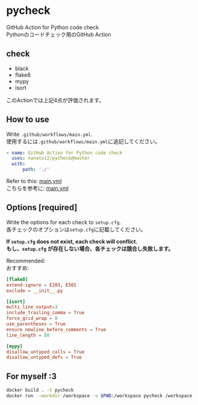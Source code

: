 # pycheck
GitHub Action for Python code check  
Pythonのコードチェック用のGitHub Action

## check
- black
- flake8
- mypy
- isort

このActionでは上記4点が評価されます。

## How to use
Write `.github/workflows/main.yml`.  
使用するには`.github/workflows/main.yml`に追記してください。

```yml
- name: GitHub Action for Python code check
  uses: nanato12/pycheck@master
  with:
      path: './'
```

Refer to this: [main.yml](.github/workflows/main.yml)  
こちらを参考に: [main.yml](.github/workflows/main.yml)

## Options [required]
Write the options for each check to `setup.cfg`.  
各チェックのオプションは`setup.cfg`に記載してください。

**If `setup.cfg` does not exist, each check will conflict.**  
**もし、`setup.cfg` が存在しない場合、各チェックは競合し失敗します。**

Recommended:  
おすすめ:
```conf
[flake8]
extend-ignore = E203, E501
exclude = __init__.py

[isort]
multi_line_output=3
include_trailing_comma = True
force_grid_wrap = 0
use_parentheses = True
ensure_newline_before_comments = True
line_length = 88

[mypy]
disallow_untyped_calls = True
disallow_untyped_defs = True
```

## For myself :3
```bash
docker build . -t pycheck
docker run --workdir /workspace -v $PWD:/workspace pycheck /workspace
```
